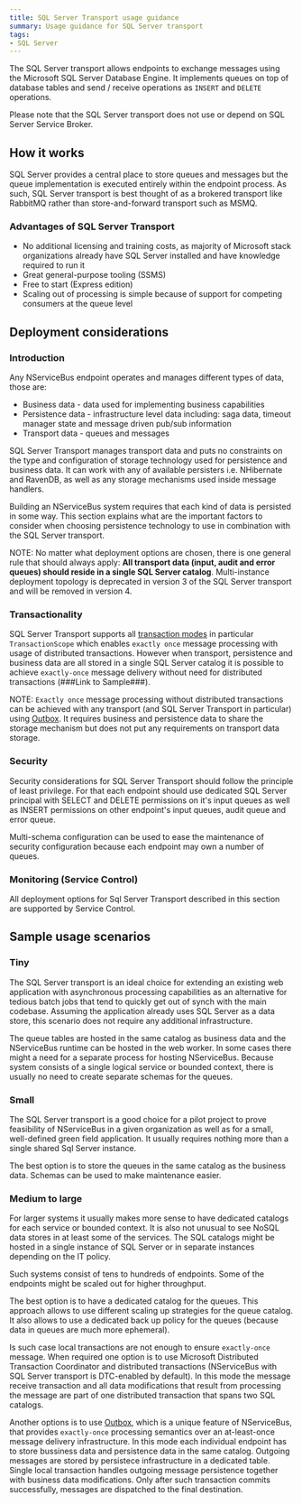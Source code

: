 ```yaml
---
title: SQL Server Transport usage guidance
summary: Usage guidance for SQL Server transport
tags:
- SQL Server
---
```


The SQL Server transport allows endpoints to exchange messages using the Microsoft SQL Server Database Engine. It implements queues on top of database tables and send / receive operations as `INSERT` and `DELETE` operations.

Please note that the SQL Server transport does not use or depend on SQL Server Service Broker.

## How it works

SQL Server provides a central place to store queues and messages but the queue implementation is executed entirely within the endpoint process. As such, SQL Server transport is best thought of as a brokered transport like RabbitMQ rather than store-and-forward transport such as MSMQ.


### Advantages of SQL Server Transport

 * No additional licensing and training costs, as majority of Microsoft stack organizations already have SQL Server installed and have knowledge required to run it
 * Great general-purpose tooling (SSMS)
 * Free to start (Express edition)
 * Scaling out of processing is simple because of support for competing consumers at the queue level

## Deployment considerations

### Introduction
Any NServiceBus endpoint operates and manages different types of data, those are:
 * Business data - data used for implementing business capabilities
 * Persistence data - infrastructure level data including: saga data, timeout manager state and message driven pub/sub information
 * Transport data - queues and messages

SQL Server Transport manages transport data and puts no constraints on the type and configuration of storage technology used for persistence and business data. It can work with any of available persisters i.e. NHibernate and RavenDB, as well as any storage mechanisms used inside message handlers.

Building an NServiceBus system requires that each kind of data is persisted in some way. This section explains what are the important factors to consider when choosing persistence technology to use in combination with the SQL Server transport.
 
NOTE: No matter what deployment options are chosen, there is one general rule that should always apply: **All transport data (input, audit and error queues) should reside in a single SQL Server catalog**. Multi-instance deployment topology is deprecated in version 3 of the SQL Server transport and will be removed in version 4.

### Transactionality
SQL Server Transport supports all [transaction modes](/nservicebus/transports/transactions.md) in particular `TransactionScope` which enables `exactly once` message processing with usage of distributed transactions. However when transport, persistence and business data are all stored in a single SQL Server catalog it is possible to achieve `exactly-once` message delivery without need for distributed transactions (###Link to Sample###).

NOTE: `Exactly once` message processing without distributed transactions can be achieved with any transport (and SQL Server Transport in particular) using [Outbox](/nservicebus/outbox/). It requires business and persistence data to share the storage mechanism but does not put any requirements on transport data storage.

### Security 
Security considerations for SQL Server Transport should follow the principle of least privilege. For that each endpoint should use dedicated SQL Server principal with SELECT and DELETE permissions on it's input queues as well as INSERT permissions on other endpoint's input queues, audit queue and error queue. 

Multi-schema configuration can be used to ease the maintenance of security configuration because each endpoint may own a number of queues.

### Monitoring (Service Control)
All deployment options for Sql Server Transport described in this section are supported by Service Control.

## Sample usage scenarios
### Tiny

The SQL Server transport is an ideal choice for extending an existing web application with asynchronous processing capabilities as an alternative for tedious batch jobs that tend to quickly get out of synch with the main codebase. Assuming the application already uses SQL Server as a data store, this scenario does not require any additional infrastructure.

The queue tables are hosted in the same catalog as business data and the NServiceBus runtime can be hosted in the web worker. In some cases there might a need for a separate process for hosting NServiceBus. Because system consists of a single logical service or bounded context, there is usually no need to create separate schemas for the queues.

### Small

The SQL Server transport is a good choice for a pilot project to prove feasibility of NServiceBus in a given organization as well as for a small, well-defined green field application. It usually requires nothing more than a single shared Sql Server instance.

The best option is to store the queues in the same catalog as the business data. Schemas can be used to make maintenance easier. 

### Medium to large

For larger systems it usually makes more sense to have dedicated catalogs for each service or bounded context. It is also not unusual to see NoSQL data stores in at least some of the services. The SQL catalogs might be hosted in a single instance of SQL Server or in separate instances depending on the IT policy.

Such systems consist of tens to hundreds of endpoints. Some of the endpoints might be scaled out for higher throughput. 

The best option is to have a dedicated catalog for the queues. This approach allows to use different scaling up strategies for the queue catalog. It also allows to use a dedicated back up policy for the queues (because data in queues are much more ephemeral). 

Is such case local transactions are not enough to ensure `exactly-once` message. When required one option is to use Microsoft Distributed Transaction Coordinator and distributed transactions (NServiceBus with SQL Server transport is DTC-enabled by default). In this mode the message receive transaction and all data modifications that result from processing the message are part of one distributed transaction that spans two SQL catalogs.

Another options is to use [Outbox](/nservicebus/outbox/), which is a unique feature of NServiceBus, that provides `exactly-once` processing semantics over an at-least-once message delivery infrastructure. In this mode each individual endpoint has to store bussiness data and persistence data in the same catalog. Outgoing messages are stored by persistece infrastructure in a dedicated table. Single local transaction handles outgoing message persistence together with business data modifications. Only after such transaction commits successfully, messages are dispatched to the final destination. 

